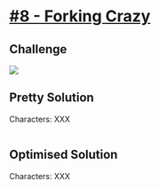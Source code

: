 # [#8 - Forking Crazy](https://cssbattle.dev/play/8)

## Challenge

![](https://cssbattle.dev/targets/8.png)


## Pretty Solution

Characters: XXX

```HTML
```

## Optimised Solution

Characters: XXX

```HTML
```